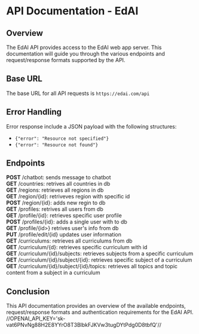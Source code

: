 # API Documentation - EdAI

## Overview

The EdAI API provides access to the EdAI web app server. This documentation will guide you through the various endpoints and request/response formats supported by the API.

## Base URL

The base URL for all API requests is `https://edai.com/api`

## Error Handling

Error response include a JSON payload with the following structures:  
* `{"error": "Resource not specified"}`
* `{"error": "Resource not found"}`

## Endpoints
__POST__ /chatbot: sends message to chatbot  
__GET__ /countries: retrives all countries in db  
__GET__ /regions: retrieves all regions in db  
__GET__ /region/{id}: retriveves region with specific id  
__POST__ /region/{id}: adds new regin to db  
__GET__ /profiles: retrives all users from db  
__GET__ /profile/{id}: retrieves specific user profile  
__POST__ /profiles/{id}: adds a single user with <id> to db  
__GET__ /profile/{id>} retrives user's info from db  
__PUT__ /profile/edit/{id} updates user information  
__GET__ /curriculums: retrieves all curriculums from db  
__GET__ /curriculum/{d}: retrieves specific curriculum with id  
__GET__ /curriculum/{id}/subjects: retrieves subjects from a specific curriculum  
__GET__ /curriculum/{id}/subject/{id}: retrieves specific subject of a curriculum  
__GET__ /curriculum/{id}/subject/{id}/topics: retrieves all topics and topic content from a subject in a curriculum  

## Conclusion
This API documentation provides an overview of the available endpoints, request/response formats and authentication requirements for the EdAI API.
//OPENAI_API_KEY='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'//